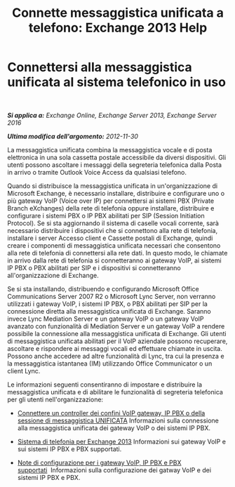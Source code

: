 ﻿---
title: 'Connette messaggistica unificata a telefono: Exchange 2013 Help'
TOCTitle: Connettersi alla messaggistica unificata al sistema telefonico in uso
ms:assetid: 92c3e029-f732-4d6d-b147-2b3006d5f088
ms:mtpsurl: https://technet.microsoft.com/it-it/library/JJ673544(v=EXCHG.150)
ms:contentKeyID: 50555640
ms.date: 05/22/2018
mtps_version: v=EXCHG.150
ms.translationtype: MT
---

# Connettersi alla messaggistica unificata al sistema telefonico in uso

 

_**Si applica a:** Exchange Online, Exchange Server 2013, Exchange Server 2016_

_**Ultima modifica dell'argomento:** 2012-11-30_

La messaggistica unificata combina la messaggistica vocale e di posta elettronica in una sola cassetta postale accessibile da diversi dispositivi. Gli utenti possono ascoltare i messaggi della segreteria telefonica dalla Posta in arrivo o tramite Outlook Voice Access da qualsiasi telefono.

Quando si distribuisce la messaggistica unificata in un'organizzazione di Microsoft Exchange, è necessario installare, distribuire e configurare uno o più gateway VoIP (Voice over IP) per connettersi ai sistemi PBX (Private Branch eXchanges) della rete di telefonia oppure installare, distribuire e configurare i sistemi PBX o IP PBX abilitati per SIP (Session Initiation Protocol). Se si sta aggiornando il sistema di caselle vocali corrente, sarà necessario distribuire i dispositivi che si connettono alla rete di telefonia, installare i server Accesso client e Cassette postali di Exchange, quindi creare i componenti di messaggistica unificata necessari che consentono alla rete di telefonia di connettersi alla rete dati. In questo modo, le chiamate in arrivo dalla rete di telefonia si connetteranno ai gateway VoIP, ai sistemi IP PBX o PBX abilitati per SIP e i dispositivi si connetteranno all'organizzazione di Exchange.

Se si sta installando, distribuendo e configurando Microsoft Office Communications Server 2007 R2 o Microsoft Lync Server, non verranno utilizzati i gateway VoIP, i sistemi IP PBX, o PBX abilitati per SIP per la connessione diretta alla messaggistica unificata di Exchange. Saranno invece Lync Mediation Server e un gateway VoIP o un gateway VoIP avanzato con funzionalità di Mediation Server e un gateway VoIP a rendere possibile la connessione alla messaggistica unificata di Exchange. Gli utenti di messaggistica unificata abilitati per il VoIP aziendale possono recuperare, ascoltare e rispondere ai messaggi vocali ed effettuare chiamate in uscita. Possono anche accedere ad altre funzionalità di Lync, tra cui la presenza e la messaggistica istantanea (IM) utilizzando Office Communicator o un client Lync.

Le informazioni seguenti consentiranno di impostare e distribuire la messaggistica unificata e di abilitare le funzionalità di segreteria telefonica per gli utenti nell'organizzazione:

  - [Connettere un controller dei confini VoIP gateway, IP PBX o della sessione di messaggistica UNIFICATA](connect-a-voip-gateway-ip-pbx-or-session-border-controller-to-um-exchange-2013-help.md) Informazioni sulla connessione alla messaggistica unificata dei gateway VoIP o dei sistemi IP PBX.

  - [Sistema di telefonia per Exchange 2013](https://docs.microsoft.com/it-it/exchange/voice-mail-unified-messaging/telephone-system-integration-with-um/telephony-advisor-for-exchange-2013) Informazioni sui gateway VoIP e sui sistemi IP PBX e PBX supportati.

  - [Note di configurazione per i gateway VoIP, IP PBX e PBX supportati](https://docs.microsoft.com/it-it/exchange/voice-mail-unified-messaging/telephone-system-integration-with-um/configuration-notes-for-voip-gateways)  Informazioni sulla configurazione dei gatway VoIP e dei sistemi IP PBX e PBX.

